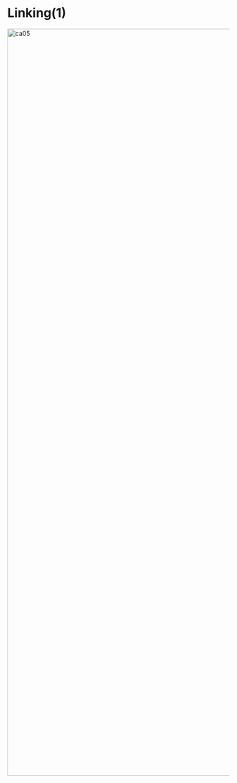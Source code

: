 # Linking(1)
<img width="1696" alt="ca05" src="https://github.com/EnjoyCSStudy/ComputerArchitecture/assets/95271588/8639f847-3d5d-4c12-ba5c-aed02cbdbe8d">

